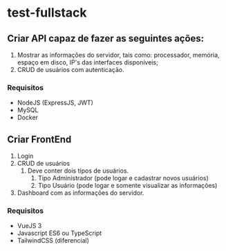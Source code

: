 # test-fullstack

## Criar API capaz de fazer as seguintes ações:
1. Mostrar as informações do servidor, tais como: processador, memória, espaço em disco, IP's das interfaces disponíveis;
2. CRUD de usuários com autenticação.

### Requisitos
* NodeJS (ExpressJS, JWT)
* MySQL
* Docker

## Criar FrontEnd
1. Login
2. CRUD de usuários
    1. Deve conter dois tipos de usuários.
        1. Tipo Administrador (pode logar e cadastrar novos usuários)
        2. Tipo Usuário (pode logar e somente visualizar as informações)
4. Dashboard com as informações do servidor.

### Requisitos
* VueJS 3
* Javascript ES6 ou TypeScript
* TailwindCSS (diferencial)
